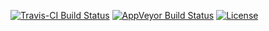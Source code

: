 [![Travis-CI Build Status](https://travis-ci.org/openhoi/openhoi.svg?branch=master)](https://travis-ci.org/openhoi/openhoi)
[![AppVeyor Build Status](https://img.shields.io/appveyor/ci/thomasreiser/openhoi/master.svg)](https://ci.appveyor.com/project/thomasreiser/openhoi)
[![License](https://img.shields.io/badge/license-GPL%203-blue.svg)](https://opensource.org/licenses/GPL-3.0)